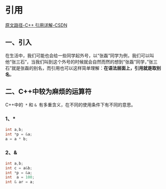 # 引用

[原文路径-C++ 引用详解-CSDN](https://blog.csdn.net/weixin_56935264/article/details/124669712?ops_request_misc=%257B%2522request%255Fid%2522%253A%2522168436971516800211585526%2522%252C%2522scm%2522%253A%252220140713.130102334..%2522%257D&request_id=168436971516800211585526&biz_id=0&utm_medium=distribute.pc_search_result.none-task-blog-2~all~top_positive~default-1-124669712-null-null.142^v87^control_2,239^v2^insert_chatgpt&utm_term=C%2B%2B%E5%BC%95%E7%94%A8&spm=1018.2226.3001.4187)



## 一、引入

在生活中，我们可能也会给一些同学起外号，以“张磊”同学为例，我们可以叫他“张三石”，当我们叫到这个外号的时候就会自然而然的想到“张磊”同学，”张三石”就是张磊的别名，而引用也可以这样简单理解：**在语法层面上，引用就是取别名**。

## 二、C++中较为麻烦的运算符

C++中的` *` 和 `& `有多重含义，在不同的使用条件下有不同的意思。

### 1、*

```c++
int a,b;
int *p = &a;   
a = a * b;     
```



### 2、&

```c++
int a,b;
int c = a&b;
int *p = &a;
int  a = 100;
int & ar = a;
```

